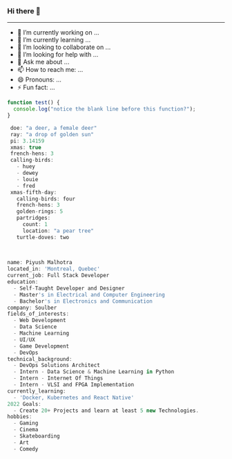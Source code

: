 ### Hi there 👋
---
- 🔭 I’m currently working on ...
- 🌱 I’m currently learning ...
- 👯 I’m looking to collaborate on ...
- 🤔 I’m looking for help with ...
- 💬 Ask me about ...
- 📫 How to reach me: ...
- 😄 Pronouns: ...
- ⚡ Fun fact: ...

```javascript
function test() {
  console.log("notice the blank line before this function?");
}

 doe: "a deer, a female deer"
 ray: "a drop of golden sun"
 pi: 3.14159
 xmas: true
 french-hens: 3
 calling-birds:
   - huey
   - dewey
   - louie
   - fred
 xmas-fifth-day:
   calling-birds: four
   french-hens: 3
   golden-rings: 5
   partridges:
     count: 1
     location: "a pear tree"
   turtle-doves: two
   
   

name: Piyush Malhotra
located_in: 'Montreal, Quebec'
current_job: Full Stack Developer
education:
  - Self-Taught Developer and Designer
  - Master's in Electrical and Computer Engineering
  - Bachelor's in Electronics and Communication
company: Soulber
fields_of_interests:
  - Web Development
  - Data Science
  - Machine Learning
  - UI/UX
  - Game Development
  - DevOps
technical_background:
  - DevOps Solutions Architect
  - Intern - Data Science & Machine Learning in Python
  - Intern - Internet Of Things
  - Intern - VLSI and FPGA Implementation
currently_learning:
  - 'Docker, Kubernetes and React Native'
2022 Goals:
  - Create 20+ Projects and learn at least 5 new Technologies.
hobbies:
  - Gaming
  - Cinema
  - Skateboarding
  - Art
  - Comedy
  ```
